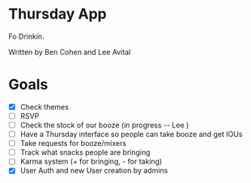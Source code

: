 Thursday App
==============

Fo Drinkin.

Written by Ben Cohen and Lee Avital

Goals
========
- [X] Check themes
- [ ] RSVP
- [ ] Check the stock of our booze (in progress -- Lee )
- [ ] Have a Thursday interface so people can take booze and get IOUs
- [ ] Take requests for booze/mixers
- [ ] Track what snacks people are bringing
- [ ] Karma system (+ for bringing, - for taking)
- [X] User Auth and new User creation by admins
